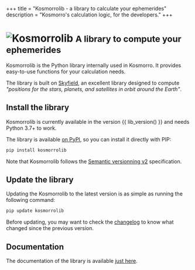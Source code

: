 +++
title = "Kosmorrolib - a library to calculate your ephemerides"
description = "Kosmorro's calculation logic, for the developers."
+++

# ![Kosmorrolib](/img/svg/kosmorrolib-logo-white.svg) <small>A library to compute your ephemerides</small>

Kosmorrolib is the Python library internally used in Kosmorro. It provides easy-to-use functions for your calculation needs.

The library is built on [Skyfield](https://rhodesmill.org/skyfield/), an excellent library designed to compute _"positions for the stars, planets, and satellites in orbit around the Earth"_.

## Install the library

Kosmorrolib is currently available in the version {{ lib_version() }} and needs Python 3.7+ to work.

The library is available [on PyPI](https://pypi.org/project/kosmorrolib/), so you can install it directly with PIP:

```bash
pip install kosmorrolib
```

Note that Kosmorrolib follows the [Semantic versionning v2](https://semver.org/spec/v2.0.0.html) specification.

## Update the library

Updating the Kosmorrolib to the latest version is as simple as running the following command:

```bash
pip update kosmorrolib
```

Before updating, you may want to check the [changelog](@/lib/changelog.md) to know what changed since the previous version.

## Documentation

The documentation of the library is available [just here](/lib/doc/).
